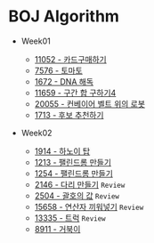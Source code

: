 # BOJ Algorithm

* Week01
  * [11052 - 카드구매하기](https://www.acmicpc.net/problem/11052)
  * [7576 - 토마토](https://www.acmicpc.net/problem/7576)
  * [1672 - DNA 해독](https://www.acmicpc.net/problem/1672)
  * [11659 - 구간 합 구하기4](https://www.acmicpc.net/problem/11659)
  * [20055 - 컨베이어 벨트 위의 로봇](https://www.acmicpc.net/problem/20055)
  * [1713 - 후보 추천하기](https://www.acmicpc.net/problem/1713)

* Week02
  * [1914 - 하노이 탑](https://www.acmicpc.net/problem/1914)
  * [1213 - 팰린드롬 만들기](https://www.acmicpc.net/problem/1213)
  * [1254 - 팰린드롬 만들기](https://www.acmicpc.net/problem/1254)
  * [2146 - 다리 만들기](https://www.acmicpc.net/problem/2146) `Review`
  * [2504 - 괄호의 값](https://www.acmicpc.net/problem/2504) `Review`
  * [15658 - 연산자 끼워넣기](https://www.acmicpc.net/problem/15658) `Review`
  * [13335 - 트럭](https://www.acmicpc.net/problem/13335) `Review`
  * [8911 - 거북이](https://www.acmicpc.net/problem/8911)
